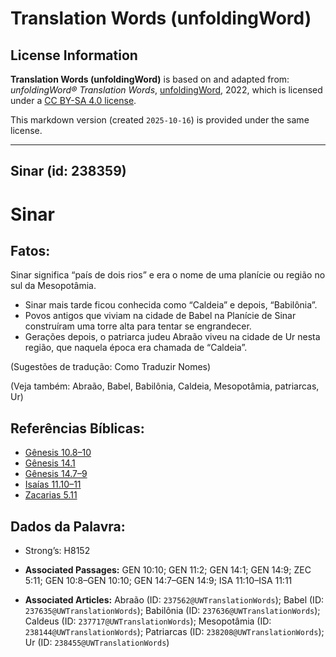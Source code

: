 # Translation Words (unfoldingWord)

## License Information

**Translation Words (unfoldingWord)** is based on and adapted from: _unfoldingWord® Translation Words_, [unfoldingWord](https://unfoldingword.org/utw), 2022, which is licensed under a [CC BY-SA 4.0 license](https://creativecommons.org/licenses/by-sa/4.0/legalcode.en).

This markdown version (created `2025-10-16`) is provided under the same license.



--------------------------------

## Sinar (id: 238359)

Sinar
=====

Fatos:
------

Sinar significa “país de dois rios” e era o nome de uma planície ou região no sul da Mesopotâmia.

* Sinar mais tarde ficou conhecida como “Caldeia” e depois, “Babilônia”.
* Povos antigos que viviam na cidade de Babel na Planície de Sinar construíram uma torre alta para tentar se engrandecer.
* Gerações depois, o patriarca judeu Abraão viveu na cidade de Ur nesta região, que naquela época era chamada de “Caldeia”.

(Sugestões de tradução: Como Traduzir Nomes)

(Veja também: Abraão, Babel, Babilônia, Caldeia, Mesopotâmia, patriarcas, Ur)

Referências Bíblicas:
---------------------

* [Gênesis 10\.8–10](https://ref.ly/Gen10:8-Gen10:10)
* [Gênesis 14\.1](https://ref.ly/Gen14:1)
* [Gênesis 14\.7–9](https://ref.ly/Gen14:7-Gen14:9)
* [Isaías 11\.10–11](https://ref.ly/Isa11:10-Isa11:11)
* [Zacarias 5\.11](https://ref.ly/Zech5:11)

Dados da Palavra:
-----------------

* Strong’s: H8152

* **Associated Passages:** GEN 10:10; GEN 11:2; GEN 14:1; GEN 14:9; ZEC 5:11; GEN 10:8–GEN 10:10; GEN 14:7–GEN 14:9; ISA 11:10–ISA 11:11
* **Associated Articles:** Abraão (ID: `237562@UWTranslationWords`); Babel (ID: `237635@UWTranslationWords`); Babilônia (ID: `237636@UWTranslationWords`); Caldeus (ID: `237717@UWTranslationWords`); Mesopotâmia (ID: `238144@UWTranslationWords`); Patriarcas (ID: `238208@UWTranslationWords`); Ur (ID: `238455@UWTranslationWords`)

